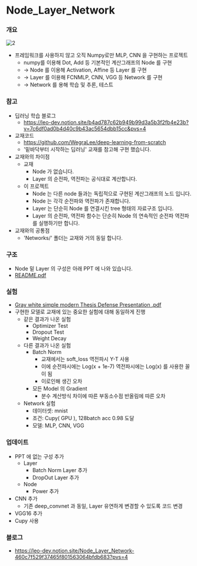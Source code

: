 # Node_Layer_Network
### 개요
![2](https://github.com/dinleo/Node_Layer_Network/assets/81561645/11e17dcd-1fc2-42f2-9663-05fa1e10f759)
- 프레임워크를 사용하지 않고 오직 Numpy로만 MLP, CNN 을 구현하는 프로젝트
    - numpy를 이용해 Dot, Add 등 기본적인 계산그래프의 Node 를 구현
    - → Node 를 이용해 Activation, Affine 등 Layer 를 구현
    - → Layer 를 이용해 FCNMLP, CNN, VGG 등 Network 를 구현
    - → Network 를 용해 학습 및 추론, 테스트

### 참고
- 딥러닝 학습 블로그
    - https://leo-dev.notion.site/b4ad787c62b949b99d3a5b3f2fb4e23b?v=7c6df0ad0b4d40c9b43ac5654dbb15cc&pvs=4
- 교재코드
    - https://github.com/WegraLee/deep-learning-from-scratch
    - '밑바닥부터 시작하는 딥러닝' 교재를 참고해 구현 했습니다.
- 교재와의 차이점
    - 교재
        - Node 가 없습니다.
        - Layer 의 순전파, 역전파는 공식대로 계산합니다.
    - 이 프로젝트
        - Node 는 다른 node 들과는 독립적으로 구현된 계산그래프의 노드 입니다.
        - Node 는 각각 순전파와 역전파가 존재합니다.
        - Layer 는 단순히 Node 를 연결시킨 tree 형태의 자료구조 입니다.
        - Layer 의 순전파, 역전파 함수는 단순히 Node 의 연속적인 순전파 역전파를 실행하기만 합니다.
- 교재와의 공통점
    - 'Networks/' 폴더는 교재와 거의 동일 합니다.

### 구조

- Node 밑 Layer 의 구성은 아래 PPT 에 나와 있습니다.
- [README.pdf](https://github.com/dinleo/Node_Layer_Network/files/12300985/README.pdf)

### 실험

- [Gray white simple modern Thesis Defense Presentation .pdf](https://s3-us-west-2.amazonaws.com/secure.notion-static.com/95332546-857b-48f5-8d93-82a3d7e98eab/Gray_white_simple_modern_Thesis_Defense_Presentation_.pdf)
- 구현한 모델로 교재에 있는 중요한 실험에 대해 동일하게 진행
    - 같은 결과가 나온 실험
        - Optimizer Test
        - Dropout Test
        - Weight Decay
    - 다른 결과가 나온 실험
        - Batch Norm
            - 교재에서는 soft_loss 역전파시 Y-T 사용
            - 이에 순전파시에는 Log(x + 1e-7) 역전파시에는 Log(x) 를 사용한 꼴이 됨
            - 이로인해 생긴 오차
        - 모든 Model 의 Gradient
            - 분수 계산방식 차이에 따른 부동소수점 반올림에 따른 오차
    - Network 실험
        - 데이터셋: mnist
        - 조건: Cupy( GPU ), 128batch acc 0.98 도달
        - 모델: MLP, CNN, VGG
### 업데이트

- PPT 에 없는 구성 추가
    - Layer
        - Batch Norm Layer 추가
        - DropOut Layer 추가
    - Node
        - Power 추가
- CNN 추가
    - 기존 deep_convnet 과 동일, Layer 유연하게 변경할 수 있도록 코드 변경
- VGG16 추가
- Cupy 사용

### 블로그

- https://leo-dev.notion.site/Node_Layer_Network-460c7f529f37465f801563064bfdb683?pvs=4